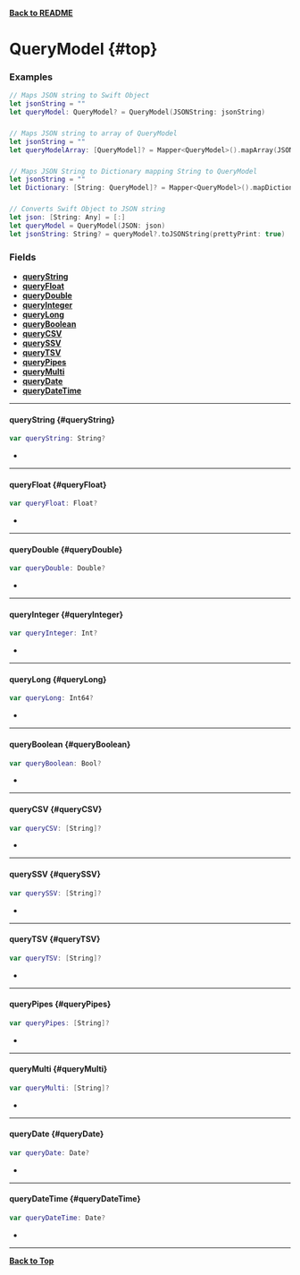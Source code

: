 

[**Back to README**](./README.md)
# QueryModel {#top} 
### Examples
```swift
// Maps JSON string to Swift Object
let jsonString = ""
let queryModel: QueryModel? = QueryModel(JSONString: jsonString)
```
###
```swift
// Maps JSON string to array of QueryModel
let jsonString = ""
let queryModelArray: [QueryModel]? = Mapper<QueryModel>().mapArray(JSONString: jsonString)
```
###
```swift
// Maps JSON String to Dictionary mapping String to QueryModel
let jsonString = ""
let Dictionary: [String: QueryModel]? = Mapper<QueryModel>().mapDictionary(JSONString: jsonString)
```
###
```swift
// Converts Swift Object to JSON string
let json: [String: Any] = [:]
let queryModel = QueryModel(JSON: json)
let jsonString: String? = queryModel?.toJSONString(prettyPrint: true)
```

### Fields 
 - [**queryString**](#queryString)
 - [**queryFloat**](#queryFloat)
 - [**queryDouble**](#queryDouble)
 - [**queryInteger**](#queryInteger)
 - [**queryLong**](#queryLong)
 - [**queryBoolean**](#queryBoolean)
 - [**queryCSV**](#queryCSV)
 - [**querySSV**](#querySSV)
 - [**queryTSV**](#queryTSV)
 - [**queryPipes**](#queryPipes)
 - [**queryMulti**](#queryMulti)
 - [**queryDate**](#queryDate)
 - [**queryDateTime**](#queryDateTime)

---


#### queryString   {#queryString}

```swift
var queryString: String?
```

- 

---


#### queryFloat   {#queryFloat}

```swift
var queryFloat: Float?
```

- 

---


#### queryDouble   {#queryDouble}

```swift
var queryDouble: Double?
```

- 

---


#### queryInteger   {#queryInteger}

```swift
var queryInteger: Int?
```

- 

---


#### queryLong   {#queryLong}

```swift
var queryLong: Int64?
```

- 

---


#### queryBoolean   {#queryBoolean}

```swift
var queryBoolean: Bool?
```

- 

---


#### queryCSV   {#queryCSV}

```swift
var queryCSV: [String]?
```

- 

---


#### querySSV   {#querySSV}

```swift
var querySSV: [String]?
```

- 

---


#### queryTSV   {#queryTSV}

```swift
var queryTSV: [String]?
```

- 

---


#### queryPipes   {#queryPipes}

```swift
var queryPipes: [String]?
```

- 

---


#### queryMulti   {#queryMulti}

```swift
var queryMulti: [String]?
```

- 

---


#### queryDate   {#queryDate}

```swift
var queryDate: Date?
```

- 

---


#### queryDateTime   {#queryDateTime}

```swift
var queryDateTime: Date?
```

- 

---


[**Back to Top**](#top)


